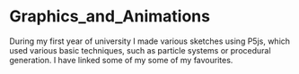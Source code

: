 # Graphics_and_Animations
During my first year of university I made various sketches using P5js, which used various basic techniques, such as particle systems or procedural generation. I have linked some of my some of my favourites.

